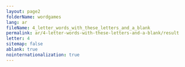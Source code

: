 ```yaml
---
layout: page2
folderName: wordgames
lang: ar
fileName: 4_letter_words_with_these_letters_and_a_blank
permalink: ar/4-letter-words-with-these-letters-and-a-blank/result
letter: 4
sitemap: false
ablank: true
nointernationalization: true
---
```

